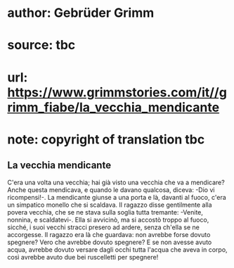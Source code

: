 # author: Gebrüder Grimm
# source: tbc
# url: https://www.grimmstories.com/it//grimm_fiabe/la_vecchia_mendicante
# note: copyright of translation tbc

## La vecchia mendicante 

C'era una volta una vecchia; hai già visto una vecchia che va a
mendicare? Anche questa mendicava, e quando le davano qualcosa, diceva:
-Dio vi ricompensi!-. La mendicante giunse a una porta e là, davanti al
fuoco, c'era un simpatico monello che si scaldava. Il ragazzo disse
gentilmente alla povera vecchia, che se ne stava sulla soglia tutta
tremante: -Venite, nonnina, e scaldatevi-. Ella si avvicinò, ma si
accostò troppo al fuoco, sicché‚ i suoi vecchi stracci presero ad
ardere, senza ch'ella se ne accorgesse. Il ragazzo era là che guardava:
non avrebbe forse dovuto spegnere? Vero che avrebbe dovuto spegnere? E
se non avesse avuto acqua, avrebbe dovuto versare dagli occhi tutta
l'acqua che aveva in corpo, così avrebbe avuto due bei ruscelletti per
spegnere!
